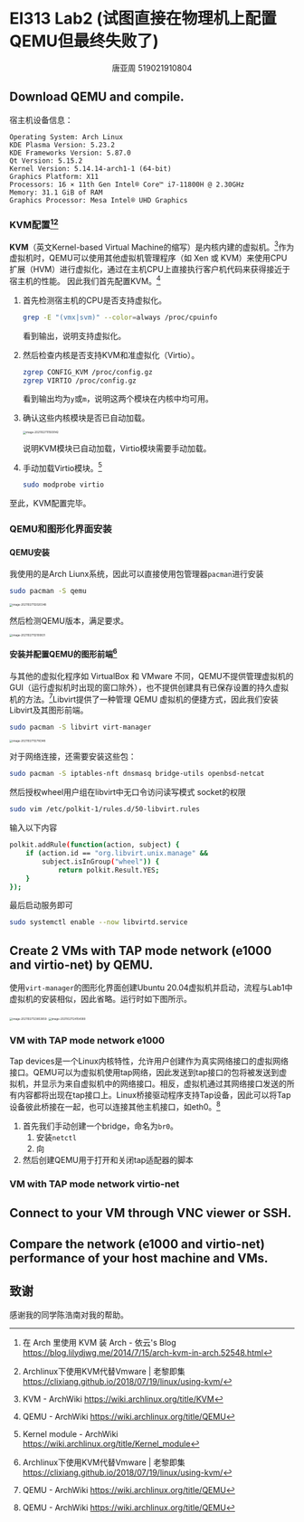 # EI313 Lab2 (试图直接在物理机上配置QEMU但最终失败了)

<center>唐亚周 519021910804</center>

## Download QEMU and compile.

宿主机设备信息：

```
Operating System: Arch Linux
KDE Plasma Version: 5.23.2
KDE Frameworks Version: 5.87.0
Qt Version: 5.15.2
Kernel Version: 5.14.14-arch1-1 (64-bit)
Graphics Platform: X11
Processors: 16 × 11th Gen Intel® Core™ i7-11800H @ 2.30GHz
Memory: 31.1 GiB of RAM
Graphics Processor: Mesa Intel® UHD Graphics
```

### KVM配置[^1][^2]

**KVM**（英文Kernel-based Virtual Machine的缩写）是内核内建的虚拟机。[^3]作为虚拟机时，QEMU可以使用其他虚拟机管理程序（如 Xen 或 KVM）来使用CPU扩展（HVM）进行虚拟化，通过在主机CPU上直接执行客户机代码来获得接近于宿主机的性能。 因此我们首先配置KVM。[^4]

1. 首先检测宿主机的CPU是否支持虚拟化。

   ```bash
   grep -E "(vmx|svm)" --color=always /proc/cpuinfo
   ```

   看到输出，说明支持虚拟化。

2. 然后检查内核是否支持KVM和准虚拟化（Virtio）。

   ```bash
   zgrep CONFIG_KVM /proc/config.gz
   zgrep VIRTIO /proc/config.gz
   ```

   看到输出均为`y`或`m`，说明这两个模块在内核中均可用。

3. 确认这些内核模块是否已自动加载。

   <img src="./figs/image-20211027111509142.png" alt="image-20211027111509142" style="zoom:33%;" />

   说明KVM模块已自动加载，Virtio模块需要手动加载。

4. 手动加载Virtio模块。[^5]

   ```bash
   sudo modprobe virtio
   ```

至此，KVM配置完毕。

### QEMU和图形化界面安装

#### QEMU安装

我使用的是Arch Liunx系统，因此可以直接使用包管理器`pacman`进行安装

```bash
sudo pacman -S qemu
```

<img src="./figs/image-20211027112020348.png" alt="image-20211027112020348" style="zoom: 33%;" />

然后检测QEMU版本，满足要求。

<img src="./figs/image-20211027112100831.png" alt="image-20211027112100831" style="zoom:33%;" />

#### 安装并配置QEMU的图形前端[^2]

与其他的虚拟化程序如 VirtualBox 和 VMware 不同，QEMU不提供管理虚拟机的GUI（运行虚拟机时出现的窗口除外），也不提供创建具有已保存设置的持久虚拟机的方法。[^4]Libvirt提供了一种管理 QEMU 虚拟机的便捷方式，因此我们安装Libvirt及其图形前端。

```bash
sudo pacman -S libvirt virt-manager
```

<img src="./figs/image-20211027112716348.png" alt="image-20211027112716348" style="zoom:33%;" />

对于网络连接，还需要安装这些包：

```bash
sudo pacman -S iptables-nft dnsmasq bridge-utils openbsd-netcat
```

然后授权wheel用户组在libvirt中无口令访问读写模式 socket的权限

```bash
sudo vim /etc/polkit-1/rules.d/50-libvirt.rules
```

输入以下内容

```bash
polkit.addRule(function(action, subject) {
    if (action.id == "org.libvirt.unix.manage" &&
        subject.isInGroup("wheel")) {
            return polkit.Result.YES;
    }
});
```

最后启动服务即可

```bash
sudo systemctl enable --now libvirtd.service
```

## Create 2 VMs with TAP mode network (e1000 and virtio-net) by QEMU.

使用`virt-manager`的图形化界面创建Ubuntu 20.04虚拟机并启动，流程与Lab1中虚拟机的安装相似，因此省略。运行时如下图所示。

<img src="./figs/image-20211027123853859.png" alt="image-20211027123853859" style="zoom: 33%;" />

<img src="./figs/image-20211027124154089.png" alt="image-20211027124154089" style="zoom:33%;" />

### VM with TAP mode network e1000

Tap devices是一个Linux内核特性，允许用户创建作为真实网络接口的虚拟网络接口。QEMU可以为虚拟机使用tap网络，因此发送到tap接口的包将被发送到虚拟机，并显示为来自虚拟机中的网络接口。相反，虚拟机通过其网络接口发送的所有内容都将出现在tap接口上。Linux桥接驱动程序支持Tap设备，因此可以将Tap设备彼此桥接在一起，也可以连接其他主机接口，如eth0。[^4]

1. 首先我们手动创建一个bridge，命名为`br0`。
   1. 安装`netctl`
   2. 向
2. 然后创建QEMU用于打开和关闭tap适配器的脚本

### VM with TAP mode network virtio-net

## Connect to your VM through VNC viewer or SSH.

## Compare the network (e1000 and virtio-net) performance of your host machine and VMs.

## 致谢

感谢我的同学陈浩南对我的帮助。

[^1]: 在 Arch 里使用 KVM 装 Arch - 依云's Blog https://blog.lilydjwg.me/2014/7/15/arch-kvm-in-arch.52548.html
[^2]: Archlinux下使用KVM代替Vmware | 老黎即集 https://clixiang.github.io/2018/07/19/linux/using-kvm/
[^3]: KVM - ArchWiki https://wiki.archlinux.org/title/KVM
[^4]: QEMU - ArchWiki https://wiki.archlinux.org/title/QEMU
[^5]: Kernel module - ArchWiki https://wiki.archlinux.org/title/Kernel_module
[^6]: Bridge with netctl - ArchWiki https://wiki.archlinux.org/title/Bridge_with_netctl
[^7]: KVM中的网络简介（qemu-kvm） - 苦咖啡__ - 博客园 https://www.cnblogs.com/wyzhou/p/9634121.html
[^8]: Documentation_Networking - QEMU https://wiki.qemu.org/Documentation/Networking
[^9]:Documentation_Networking_NAT - QEMU https://wiki.qemu.org/Documentation/Networking/NAT
